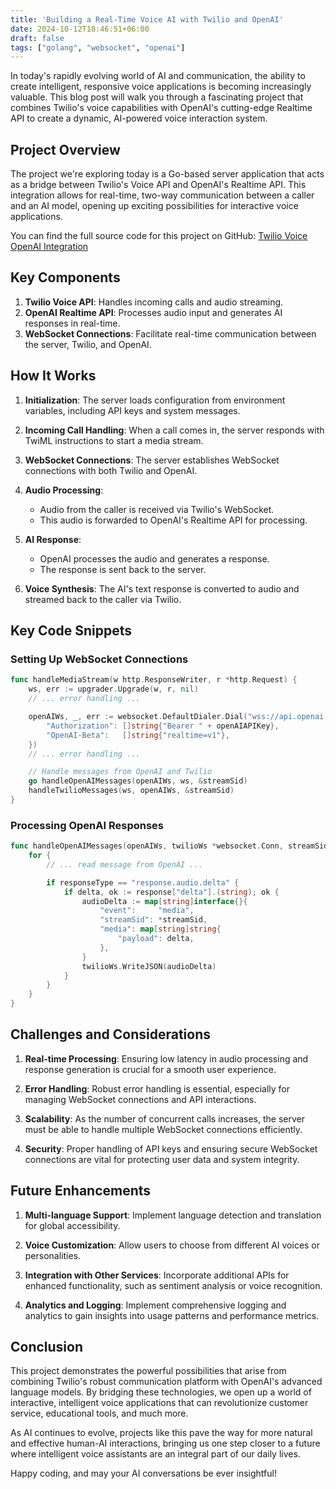 ```yaml
---
title: 'Building a Real-Time Voice AI with Twilio and OpenAI'
date: 2024-10-12T18:46:51+06:00
draft: false
tags: ["golang", "websocket", "openai"]
---
```


In today's rapidly evolving world of AI and communication, the ability to create intelligent, responsive voice applications is becoming increasingly valuable. This blog post will walk you through a fascinating project that combines Twilio's voice capabilities with OpenAI's cutting-edge Realtime API to create a dynamic, AI-powered voice interaction system.

## Project Overview

The project we're exploring today is a Go-based server application that acts as a bridge between Twilio's Voice API and OpenAI's Realtime API. This integration allows for real-time, two-way communication between a caller and an AI model, opening up exciting possibilities for interactive voice applications.

You can find the full source code for this project on GitHub: [Twilio Voice OpenAI Integration](https://github.com/shakibhasan09/twilio-voice-openai)

## Key Components

1. **Twilio Voice API**: Handles incoming calls and audio streaming.
2. **OpenAI Realtime API**: Processes audio input and generates AI responses in real-time.
3. **WebSocket Connections**: Facilitate real-time communication between the server, Twilio, and OpenAI.

## How It Works

1. **Initialization**: The server loads configuration from environment variables, including API keys and system messages.

2. **Incoming Call Handling**: When a call comes in, the server responds with TwiML instructions to start a media stream.

3. **WebSocket Connections**: The server establishes WebSocket connections with both Twilio and OpenAI.

4. **Audio Processing**: 
   - Audio from the caller is received via Twilio's WebSocket.
   - This audio is forwarded to OpenAI's Realtime API for processing.

5. **AI Response**: 
   - OpenAI processes the audio and generates a response.
   - The response is sent back to the server.

6. **Voice Synthesis**: The AI's text response is converted to audio and streamed back to the caller via Twilio.

## Key Code Snippets

### Setting Up WebSocket Connections

```go
func handleMediaStream(w http.ResponseWriter, r *http.Request) {
    ws, err := upgrader.Upgrade(w, r, nil)
    // ... error handling ...

    openAIWs, _, err := websocket.DefaultDialer.Dial("wss://api.openai.com/v1/realtime?model=gpt-4o-realtime-preview-2024-10-01", http.Header{
        "Authorization": []string{"Bearer " + openAIAPIKey},
        "OpenAI-Beta":   []string{"realtime=v1"},
    })
    // ... error handling ...

    // Handle messages from OpenAI and Twilio
    go handleOpenAIMessages(openAIWs, ws, &streamSid)
    handleTwilioMessages(ws, openAIWs, &streamSid)
}
```

### Processing OpenAI Responses

```go
func handleOpenAIMessages(openAIWs, twilioWs *websocket.Conn, streamSid *string) {
    for {
        // ... read message from OpenAI ...

        if responseType == "response.audio.delta" {
            if delta, ok := response["delta"].(string); ok {
                audioDelta := map[string]interface{}{
                    "event":     "media",
                    "streamSid": *streamSid,
                    "media": map[string]string{
                        "payload": delta,
                    },
                }
                twilioWs.WriteJSON(audioDelta)
            }
        }
    }
}
```

## Challenges and Considerations

1. **Real-time Processing**: Ensuring low latency in audio processing and response generation is crucial for a smooth user experience.

2. **Error Handling**: Robust error handling is essential, especially for managing WebSocket connections and API interactions.

3. **Scalability**: As the number of concurrent calls increases, the server must be able to handle multiple WebSocket connections efficiently.

4. **Security**: Proper handling of API keys and ensuring secure WebSocket connections are vital for protecting user data and system integrity.

## Future Enhancements

1. **Multi-language Support**: Implement language detection and translation for global accessibility.

2. **Voice Customization**: Allow users to choose from different AI voices or personalities.

3. **Integration with Other Services**: Incorporate additional APIs for enhanced functionality, such as sentiment analysis or voice recognition.

4. **Analytics and Logging**: Implement comprehensive logging and analytics to gain insights into usage patterns and performance metrics.

## Conclusion

This project demonstrates the powerful possibilities that arise from combining Twilio's robust communication platform with OpenAI's advanced language models. By bridging these technologies, we open up a world of interactive, intelligent voice applications that can revolutionize customer service, educational tools, and much more.

As AI continues to evolve, projects like this pave the way for more natural and effective human-AI interactions, bringing us one step closer to a future where intelligent voice assistants are an integral part of our daily lives.

Happy coding, and may your AI conversations be ever insightful!


